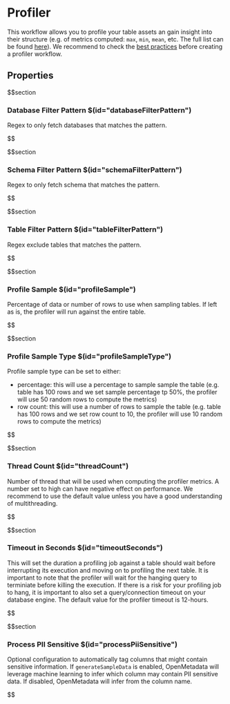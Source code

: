 # Profiler
This workflow allows you to profile your table assets an gain insight into their structure (e.g. of metrics computed: `max`, `min`, `mean`, etc. The full list can be found [here](https://docs.open-metadata.org/connectors/ingestion/workflows/profiler/metrics)). We recommend to check the [best practices](https://docs.open-metadata.org/connectors/ingestion/workflows/profiler#profiler-best-practices) before creating a profiler workflow.

## Properties

$$section

### Database Filter Pattern $(id="databaseFilterPattern")
Regex to only fetch databases that matches the pattern.

$$

$$section

### Schema Filter Pattern $(id="schemaFilterPattern")
Regex to only fetch schema that matches the pattern.

$$

$$section

### Table Filter Pattern $(id="tableFilterPattern")
Regex exclude tables that matches the pattern.

$$

$$section

### Profile Sample $(id="profileSample")
Percentage of data or number of rows to use when sampling tables. If left as is, the profiler will run against the entire table.

$$

$$section

### Profile Sample Type $(id="profileSampleType")
Profile sample type can be set to either:  
* percentage: this will use a percentage to sample sample the table (e.g. table has 100 rows and we set sample percentage tp 50%, the profiler will use 50 random rows to compute the metrics)
* row count: this will use a number of rows to sample the table (e.g. table has 100 rows and we set row count to 10, the profiler will use 10 random rows to compute the metrics)

$$

$$section

### Thread Count $(id="threadCount")
Number of thread that will be used when computing the profiler metrics. A number set to high can have negative effect on performance. We recommend to use the default value unless you have a good understanding of multithreading.

$$

$$section

### Timeout in Seconds $(id="timeoutSeconds")
This will set the duration a profiling job against a table should wait before interrupting its execution and moving on to profiling the next table. It is important to note that the profiler will wait for the hanging query to terminiate before killing the execution. If there is a risk for your profiling job to hang, it is important to also set a query/connection timeout on your database engine. The default value for the profiler timeout is 12-hours.

$$

$$section

### Process PII Sensitive $(id="processPiiSensitive")
Optional configuration to automatically tag columns that might contain sensitive information. If `generateSampleData` is enabled, OpenMetadata will leverage machine learning to infer which column may contain PII sensitive data. If disabled, OpenMetadata will infer from the column name.

$$